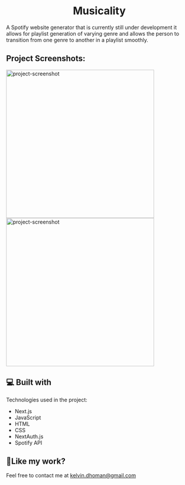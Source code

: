 <h1 align="center" id="title">Musicality</h1>

<p id="description">A Spotify website generator that is currently still under development it allows for playlist generation of varying genre and allows the person to transition from one genre to another in a playlist smoothly.</p>

<h2>Project Screenshots:</h2>

<img src="https://i.imgur.com/0vFJDFW.png" alt="project-screenshot" width="400" height="400/">

<img src="https://i.imgur.com/3Hm35UO.png" alt="project-screenshot" width="400" height="400/">

  
  
<h2>💻 Built with</h2>

Technologies used in the project:

*   Next.js
*   JavaScript
*   HTML
*   CSS
*   NextAuth.js
*   Spotify API

<h2>💖Like my work?</h2>

Feel free to contact me at kelvin.dhoman@gmail.com
